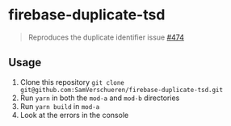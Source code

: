 # firebase-duplicate-tsd

> Reproduces the duplicate identifier issue [#474](https://github.com/firebase/firebase-js-sdk/issues/474)


## Usage

1. Clone this repository `git clone git@github.com:SamVerschueren/firebase-duplicate-tsd.git`
2. Run `yarn` in both the `mod-a` and `mod-b` directories
3. Run `yarn build` in `mod-a`
4. Look at the errors in the console
